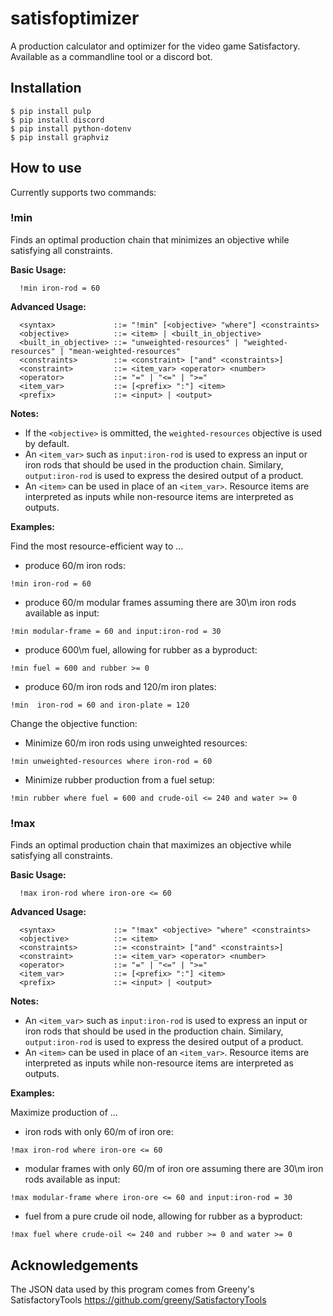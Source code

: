 # satisfoptimizer
A production calculator and optimizer for the video game Satisfactory. Available as a commandline tool or a discord bot.

## Installation

```console
$ pip install pulp
$ pip install discord
$ pip install python-dotenv
$ pip install graphviz
```

## How to use
Currently supports two commands:

### !min

Finds an optimal production chain that minimizes an objective while satisfying all constraints.

**Basic Usage:**
```
  !min iron-rod = 60
```

**Advanced Usage:**
```ebnf
  <syntax>             ::= "!min" [<objective> "where"] <constraints>
  <objective>          ::= <item> | <built_in_objective>
  <built_in_objective> ::= "unweighted-resources" | "weighted-resources" | "mean-weighted-resources"
  <constraints>        ::= <constraint> ["and" <constraints>]
  <constraint>         ::= <item_var> <operator> <number>
  <operator>           ::= "=" | "<=" | ">="
  <item_var>           ::= [<prefix> ":"] <item>
  <prefix>             ::= <input> | <output>
```

**Notes:**
 - If the `<objective>` is ommitted, the `weighted-resources` objective is used by default.
 - An `<item_var>` such as `input:iron-rod` is used to express an input or iron rods that should be used in the production chain. Similary, `output:iron-rod` is used to express the desired output of a product.
 - An `<item>` can be used in place of an `<item_var>`. Resource items are interpreted as inputs while non-resource items are interpreted as outputs.

**Examples:**
 
Find the most resource-efficient way to ...
- produce 60/m iron rods:
```
!min iron-rod = 60
```
- produce 60/m modular frames assuming there are 30\m iron rods available as input:
```
!min modular-frame = 60 and input:iron-rod = 30
```
- produce 600\m fuel, allowing for rubber as a byproduct:
```
!min fuel = 600 and rubber >= 0
```
- produce 60/m iron rods and 120/m iron plates:
```
!min  iron-rod = 60 and iron-plate = 120
```

Change the objective function:
- Minimize 60/m iron rods using unweighted resources:
```
!min unweighted-resources where iron-rod = 60
```
- Minimize rubber production from a fuel setup:
```
!min rubber where fuel = 600 and crude-oil <= 240 and water >= 0
```

### !max

Finds an optimal production chain that maximizes an objective while satisfying all constraints.

**Basic Usage:**
```
  !max iron-rod where iron-ore <= 60
```

**Advanced Usage:**
```ebnf
  <syntax>             ::= "!max" <objective> "where" <constraints>
  <objective>          ::= <item>
  <constraints>        ::= <constraint> ["and" <constraints>]
  <constraint>         ::= <item_var> <operator> <number>
  <operator>           ::= "=" | "<=" | ">="
  <item_var>           ::= [<prefix> ":"] <item>
  <prefix>             ::= <input> | <output>
```

**Notes:**
 - An `<item_var>` such as `input:iron-rod` is used to express an input or iron rods that should be used in the production chain. Similary, `output:iron-rod` is used to express the desired output of a product.
 - An `<item>` can be used in place of an `<item_var>`. Resource items are interpreted as inputs while non-resource items are interpreted as outputs.

**Examples:**
 
Maximize production of ...
- iron rods with only 60/m of iron ore:
```
!max iron-rod where iron-ore <= 60
```
- modular frames with only 60/m of iron ore assuming there are 30\m iron rods available as input:
```
!max modular-frame where iron-ore <= 60 and input:iron-rod = 30
```

- fuel from a pure crude oil node, allowing for rubber as a byproduct:
```
!max fuel where crude-oil <= 240 and rubber >= 0 and water >= 0
```

## Acknowledgements
The JSON data used by this program comes from Greeny's SatisfactoryTools
https://github.com/greeny/SatisfactoryTools
